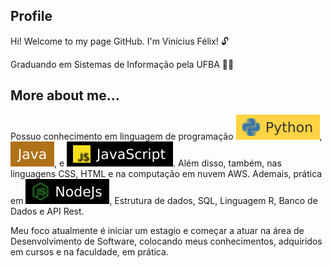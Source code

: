 ## Profile

Hi! Welcome to my page GitHub. I'm Vinícius Félix! 🔓
 
Graduando em Sistemas de Informação pela UFBA 🧑‍💻

## More about me...

Possuo conhecimento em linguagem de programação <img src="./assets/Python.svg" alt="Python" style="max-width: 100%;">, <img src="./assets/Java.svg" alt="Java" style="max-width: 100%;">, e <img src="./assets/javascript.svg" alt="JavaScript" style="max-width: 100%;">. Além disso, também, nas linguagens CSS, HTML e na computação em nuvem AWS. Ademais, prática em <img src="./assets/NodeJs.svg" alt="NodeJs" style="max-width: 100%;">, Estrutura de dados, SQL, Linguagem R, Banco de Dados e API Rest.

Meu foco atualmente é iniciar um estagio e começar a atuar na área de Desenvolvimento de Software, colocando meus conhecimentos, adquiridos em cursos e na faculdade, em prática.

